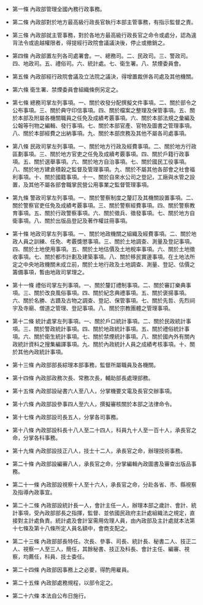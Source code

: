 * 第一條 內政部管理全國內務行政事務。

* 第二條 內政部對於地方最高級行政長官執行本部主管事務，有指示監督之責。

* 第三條 內政部就主管事務，對於各地方最高級行政長官之命令或處分，認為違背法令或逾越權限者，得提經行政院會議議決後，停止或撤銷之。

* 第四條 內政部置左列各司處署會。一、總務司。二、民政司。三、警政司。四、地政司。五、禮俗司。六、統計處。七、衛生署。八、禁煙委員會。

* 第五條 內政部經行政院會議及立法院之議決，得增置裁併各司處及其他機關。

* 第六條 衛生署、禁煙委員會組織條例另定之。

* 第七條 總務司掌左列事項。一、關於收發分配撰擬文件事項。二、關於部令之公布事項。三、關於典守印信事項。四、關於檔案之整理及保管事項。五、關於本部及附屬各機關職員之任免及成績考覈事項。六、關於本部法規之彙編及公報等刊物之編輯、發行事項。七、關於本部官產、官物及圖書之管理事項。八、關於本部經費之出納事項。九、關於本部庶務及其他不屬各司處事項。

* 第八條 民政司掌左列事項。一、關於地方行政及經費事項。二、關於地方行政區劃事項。三、關於地方官吏之任免及成續考覈事項。四、關於戶籍行政事項。五、關於選舉事項。六、關於地方自治事項。七、關於國民工役事項。八、關於地方建倉積穀之監督及管理事項。九、關於不屬其他各部會之社會福利事項。十、關於國籍事項。十一、關於自來水公司之登記，工廠與水管之設置，及其他不屬各部會職掌民營公用事業之監督管理事項。

* 第九條 警政司掌左列事項。一、關於警察制度之釐訂及其機關設置事項。二、關於警察官吏任免及成績考覈事項。三、關於警察經費事項。四、關於警察教育事項。五、關於行政警察事項。六、關於徵兵、徵發事項。七、關於地方自衛事項。八、關於出版品登記及著作權註冊事項。

* 第十條 地政司掌左列事項。一、關於地政機關之組織及經費事項。二、關於地政人員之訓練、任免、考覈獎懲事項。三、關於土地調查、測量及登記事項。四、關於土地使用事項。五、關於土地估價及土地稅率事項。六、關於土地徵收事項。七、關於都市計劃及建築事項。八、關於移民實邊事項。在土地法所定之中央地政機關未成立前，關於土地行政及土地調查、測量、登記、估價之籌備事項，暫由地政司掌理之。

* 第十一條 禮俗司掌左列事項。一、關於釐訂禮制事項。二、關於審訂樂典事項。三、關於改良風俗事項。四、關於紀念典禮事項。五、關於褒揚事項。六、關於名勝、古蹟及古物之調查、登記、保管事項。七、關於先哲、先烈祠宇及寺廟、僧道之管理、登記事項。八、關於宗教團體之管理事項。

* 第十二條 統計處掌左列事項。一、關於戶口統計事項。二、關於民政統計事項。三、關於警政統計事項。四、關於地政統計事項。五、關於禮俗統計事項。六、關於衛生統計事項。七、關於禁煙統計事項。八、關於國內外有關內政統計資料之搜集編譯事項。九、關於內政統計人員之成績考核事項。十、關於其他內政統計事項。

* 第十三條 內政部部長綜理本部事務，監督所屬職員及各機關。

* 第十四條 內政部政務次長、常務次長，輔助部長處理部務。

* 第十五條 內政部設祕書六人至八人，分掌機要文電及長官交辦事項。

* 第十六條 內政部設參事四人至六人，撰擬審核關於本部之法律命令。

* 第十七條 內政部設司長五人，分掌各司事務。

* 第十八條 內政部設科長十八人至二十四人，科員九十人至一百十人，承長官之命，分掌各科事務。

* 第十九條 內政部設技正八人，技士十二人，承長官之命，辦理技術事務。

* 第二十條 內政部設編審八人，承長官之命，分掌編輯內政圖書及審查出版品事務。

* 第二十一條 內政部設視察十人至十六人，承長官之命，分赴各省、市、縣視察及指導內政事宜。

* 第二十二條 內政部設統計長一人，會計主任一人，辦理本部之歲計、會計、統計事項，受內政部部長之指揮，監督、並依國民政府主計處組織法之規定，直接對主計處負責。統計處及會計室需用佐理人員，由內政部及主計處就本法第十七條及第十八條所定人員名額中，會商支配之。

* 第二十三條 內政部部長特任。次長、參事、司長、統計長、秘書二人、技正二人、視察一人至三人，簡任，其餘秘書、技正及科長、會計主任、編審、視察，均薦任，科員、技士委任。

* 第二十四條 內政部因事務上之必要，得酌用雇員。

* 第二十五條 內政部處務規程，以部令定之。

* 第二十六條 本法自公布日施行。

